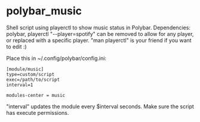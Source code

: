 # polybar_music
Shell script using playerctl to show music status in Polybar.
Dependencies: polybar, playerctl
"--player=spotify" can be removed to allow for any player, or replaced with a specific player.
"man playerctl" is your friend if you want to edit :)

Place this in ~/.config/polybar/config.ini:

```
[module/music]
type=custom/script
exec=/path/to/script
interval=1

modules-center = music
```

"interval" updates the module every $interval seconds.
Make sure the script has execute permissions.
